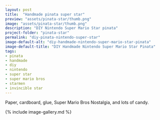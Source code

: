 ```yaml
---
layout: post
title:  "Handmade pinata super star"
preview: "assets/pinata-star/thumb.png"
image: "assets/pinata-star/thumb.png"
description: "DIY Nintendo Super Mario Star pinata" 
project-folder: "pinata-star"
permalink: "diy-pinata-nintendo-super-star"
image-default-alt: "diy-handmade-nintendo-super-mario-star-pinata"
image-default-title: "DIY Handmade Nintendo Super Mario Star Pinata"
tags:
- pinata
- handmade
- diy
- nintendo
- super star
- super mario bros
- starmen
- invincible star
---
```


Paper, cardboard, glue, Super Mario Bros Nostalgia, and lots of candy.

{% include image-gallery.md %}

